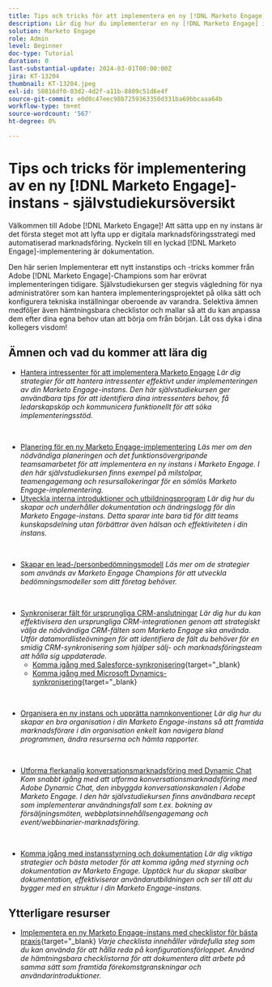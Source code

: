 ```yaml
---
title: Tips och tricks för att implementera en ny [!DNL Marketo Engage] instans - självstudiekurs - översikt
description: Lär dig hur du implementerar en ny [!DNL Marketo Engage] instans för att få ut så mycket som möjligt av dess kraft. Den här serien"Implementera ett nytt Marketo Engage" Tips and Tricks-serien innehåller bästa praxis som bevisas av Adobe [!DNL Marketo Engage] Champions. Områden som behandlas är bland annat hantering av intressenter, projektledning för implementering, intern utbildning, inbyggnad av bedömningsmodell för lead/person, inställning av inledande CRM-synkronisering med mera.
solution: Marketo Engage
role: Admin
level: Beginner
doc-type: Tutorial
duration: 0
last-substantial-update: 2024-03-01T00:00:00Z
jira: KT-13204
thumbnail: KT-13204.jpeg
exl-id: 58816df0-03d2-4d2f-a11b-8809c51d6e4f
source-git-commit: e0d0c47eec98b7259363350d331ba69bbcaaa64b
workflow-type: tm+mt
source-wordcount: '567'
ht-degree: 0%

---
```


# Tips och tricks för implementering av en ny [!DNL Marketo Engage]-instans - självstudiekursöversikt

Välkommen till Adobe [!DNL Marketo Engage]! Att sätta upp en ny instans är det första steget mot att lyfta upp er digitala marknadsföringsstrategi med automatiserad marknadsföring. Nyckeln till en lyckad [!DNL Marketo Engage]-implementering är dokumentation.

Den här serien Implementerar ett nytt instanstips och -tricks kommer från Adobe [!DNL Marketo Engage]-Champions som har erövrat implementeringen tidigare. Självstudiekursen ger stegvis vägledning för nya administratörer som kan hantera implementeringsprojektet på olika sätt och konfigurera tekniska inställningar oberoende av varandra. Selektiva ämnen medföljer även hämtningsbara checklistor och mallar så att du kan anpassa dem efter dina egna behov utan att börja om från början. Låt oss dyka i dina kollegers visdom!

## Ämnen och vad du kommer att lära dig

* [Hantera intressenter för att implementera Marketo Engage](/help/marketo-tutorial-implementing-new-instance/managing-stakeholder-communications.md)
  *Lär dig strategier för att hantera intressenter effektivt under implementeringen av din Marketo Engage-instans. Den här självstudiekursen ger användbara tips för att identifiera dina intressenters behov, få ledarskapsköp och kommunicera funktionellt för att söka implementeringsstöd.*
<br>

* [Planering för en ny Marketo Engage-implementering](/help/marketo-tutorial-implementing-new-instance/planning-for-new-implementation.md)
  *Läs mer om den nödvändiga planeringen och det funktionsövergripande teamsamarbetet för att implementera en ny instans i Marketo Engage. I den här självstudiekursen finns exempel på milstolpar, teamengagemang och resursallokeringar för en sömlös Marketo Engage-implementering.*
  <br>
* [Utveckla interna introduktioner och utbildningsprogram](/help/marketo-tutorial-implementing-new-instance/internal-training-roadshow.md)
  *Lär dig hur du skapar och underhåller dokumentation och ändringslogg för din Marketo Engage-instans. Detta sparar inte bara tid för ditt teams kunskapsdelning utan förbättrar även hälsan och effektiviteten i din instans.*
<br>

* [Skapar en lead-/personbedömningsmodell](/help/marketo-tutorial-implementing-new-instance/building-person-scoring-model.md)
  *Läs mer om de strategier som används av Marketo Engage Champions för att utveckla bedömningsmodeller som ditt företag behöver.*
<br>

* [Synkroniserar fält för ursprungliga CRM-anslutningar](/help/marketo-tutorial-implementing-new-instance/syncing-fields-for-crm-integration.md)
  *Lär dig hur du kan effektivisera den ursprungliga CRM-integrationen genom att strategiskt välja de nödvändiga CRM-fälten som Marketo Engage ska använda. Utför datamordlisteövningen för att identifiera de fält du behöver för en smidig CRM-synkronisering som hjälper sälj- och marknadsföringsteam att hålla sig uppdaterade.*
   * [Komma igång med Salesforce-synkronisering](https://experienceleague.adobe.com/en/docs/marketo-learn/tutorials/lead-and-data-management/salesforce-sync-setup){target="_blank}
   * [Komma igång med Microsoft Dynamics-synkronisering](https://experienceleague.adobe.com/en/docs/marketo-learn/tutorials/lead-and-data-management/microsoft-dynamics-sync-setup){target="_blank}
<br>

* [Organisera en ny instans och upprätta namnkonventioner](/help/marketo-tutorial-implementing-new-instance/organizing-new-instance.md)
  *Lär dig hur du skapar en bra organisation i din Marketo Engage-instans så att framtida marknadsförare i din organisation enkelt kan navigera bland programmen, ändra resurserna och hämta rapporter.*
<br>

* [Utforma flerkanalig konversationsmarknadsföring med Dynamic Chat](/help/marketo-tutorial-implementing-new-instance/designing-omnichannel-conversational-marketing.md)
  *Kom snabbt igång med att utforma konversationsmarknadsföring med Adobe Dynamic Chat, den inbyggda konversationskanalen i Adobe Marketo Engage. I den här självstudiekursen finns användbara recept som implementerar användningsfall som t.ex. bokning av försäljningsmöten, webbplatsinnehållsengagemang och event/webbinarier-marknadsföring.*
<br>

* [Komma igång med instansstyrning och dokumentation](/help/marketo-tutorial-implementing-new-instance/documenting-your-instance.md)
  *Lär dig viktiga strategier och bästa metoder för att komma igång med styrning och dokumentation av Marketo Engage. Upptäck hur du skapar skalbar dokumentation, effektiviserar användarutbildningen och ser till att du bygger med en struktur i din Marketo Engage-instans.*

## Ytterligare resurser

* [Implementera en ny Marketo Engage-instans med checklistor för bästa praxis](https://experienceleague.adobe.com/en/docs/marketo/using/getting-started/implementing-a-new-marketo-engage-instance/where-to-start){target="_blank}
  *Varje checklista innehåller värdefulla steg som du kan använda för att hålla reda på konfigurationsförloppet. Använd de hämtningsbara checklistorna för att dokumentera ditt arbete på samma sätt som framtida förekomstgranskningar och användarintroduktioner.*
